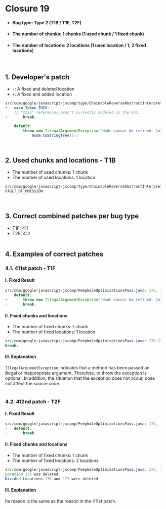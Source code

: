 # Closure 19
* <h4>Bug type: Type 2 (T1B / T1F, T2F)</h4>
* <h4>The number of chunks: 1 chunks (1 used chunk / 1 fixed chunk)</h4>
* <h4>The number of locations: 2 locations (1 used location / 1, 2 fixed locations)</h4>
<br>


## 1. Developer's patch
* `-`: A fixed and deleted location
* `+`: A fixed and added location
```java
src/com/google/javascript/jscomp/type/ChainableReverseAbstractInterpreter.java: 172-176
+   case Token.THIS:
    // "this" references aren't currently modeled in the CFG.
+       break;

    default:
        throw new IllegalArgumentException("Node cannot be refined. \n" +
            node.toStringTree());
```
<br>

## 2. Used chunks and locations - T1B
* The number of used chunks: 1 chunk
* The number of used locations: 1 location
```java
src/com/google/javascript/jscomp/type/ChainableReverseAbstractInterpreter.java: 174
FAULT_OF_OMISSION
```
<br>

## 3. Correct combined patches per bug type
* T1F: 411
* T2F: 412
<br><br>

## 4. Examples of correct patches
### 4.1. 411st patch - T1F
#### I. Fixed Result
```java
src/com/google/javascript/jscomp/PeepholeOptimizationsPass.java: 175, 176-177 (Divided Locations)
    default:
+       throw new IllegalArgumentException("Node cannot be refined. \n" + node.toStringTree());
-       break;
```

#### II. Fixed chunks and locations
* The number of fixed chunks: 1 chunk
* The number of fixed locations: 1 location
```java
src/com/google/javascript/jscomp/PeepholeOptimizationsPass.java: 176-177 (Divided Locations)
break;
```

#### III. Explanation
```IllegalArgumentException``` indicates that a method has been passed an illegal or inappropriate argument. Therefore, to throw the exception is optional. In addition, the situation that the exception does not occur, does not affect the source code.
<br><br>

### 4.2. 412nd patch - T2F
#### I. Fixed Result
```java
src/com/google/javascript/jscomp/PeepholeOptimizationsPass.java: 175, 176-177 (Divided Locations)
-   default:
-       break;
```

#### II. Fixed chunks and locations
* The number of fixed chunks: 1 chunk
* The number of fixed locations: 2 locations
```java
src/com/google/javascript/jscomp/PeepholeOptimizationsPass.java: 175, 176-177 (Divided Locations)
Location 175 was deleted.
Divided Locations 176 and 177 were deleted.
```

#### III. Explanation
Its reason is the same as the reason in the 411st patch.
<br><br>